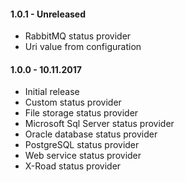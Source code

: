 ﻿#### 1.0.1 - Unreleased
* RabbitMQ status provider
* Uri value from configuration

#### 1.0.0 - 10.11.2017
* Initial release
* Custom status provider
* File storage status provider
* Microsoft Sql Server status provider
* Oracle database status provider
* PostgreSQL status provider
* Web service status provider
* X-Road status provider
